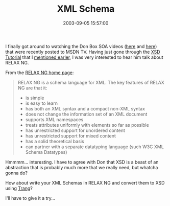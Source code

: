 ﻿---
layout: post
title: "XML Schema"
comments: false
date: 2003-09-05 15:57:00
updated: 2004-05-02 22:06:00
categories:
 - Technology
subtext-id: dfb01727-d1ad-41dd-b057-a5f4f3838265
alias: /blog/XML-Schema.aspx
---


I finally got around to watching the Don Box SOA videos ([here](http://msdn.microsoft.com/msdntv/episode.aspx?xml=episodes/en/20030827SOAPDB/manifest.xml) and [here](http://msdn.microsoft.com/msdntv/episode.aspx?xml=episodes/en/20030902SOAPDB/manifest.xml)) that were recently posted to MSDN TV. Having just gone through the [XSD Tutorial](http://www.xfront.com/xml-schema.html) that I [mentioned earler](http://www.peterprovost.org/weblog/PermaLink.aspx?guid=ba5115d0-b5f4-4887-8807-bae152b2692c), I was very interested to hear him talk about RELAX NG.

From the [RELAX NG home page](http://www.relaxng.org/):

> RELAX NG is a schema language for XML. The key features of RELAX NG are that it:
> 
>   * is simple 
>   * is easy to learn 
>   * has both an XML syntax and a compact non-XML syntax 
>   * does not change the information set of an XML document 
>   * supports XML namespaces 
>   * treats attributes uniformly with elements so far as possible 
>   * has unrestricted support for unordered content 
>   * has unrestricted support for mixed content 
>   * has a solid theoretical basis 
>   * can partner with a separate datatyping language (such W3C XML Schema Datatypes) 

Hmmmm... interesting. I have to agree with Don that XSD is a beast of an abstraction that is probably much more that we really need, but whatcha gonna do?

How about write your XML Schemas in RELAX NG and convert them to XSD using [Trang](http://www.thaiopensource.com/relaxng/trang.html)?

I'll have to give it a try...

